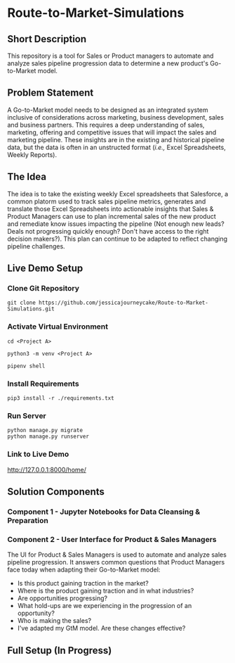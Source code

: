 # Route-to-Market-Simulations

## Short Description
This repository is a tool for Sales or Product managers to automate and analyze sales pipeline progression data to determine a new product's Go-to-Market model. 

## Problem Statement
A Go-to-Market model needs to be designed as an integrated system inclusive of considerations across marketing, business development, sales and business partners.  This requires a deep understanding of sales, marketing, offering and competitive issues that will impact the sales and marketing pipeline.  These insights are in the existing and historical pipeline data, but the data is often in an unstructed format (*i.e.,* Excel Spreadsheets, Weekly Reports).


## The Idea
The idea is to take the existing weekly Excel spreadsheets that Salesforce, a common platorm used to track sales pipeline metrics, generates and translate those Excel Spreadsheets into actionable insights that Sales & Product Managers can use to plan incremental sales of the new product and remediate know issues impacting the pipeline (Not enough new leads? Deals not progressing quickly enough? Don't have access to the right decision makers?). This plan can continue to be adapted to reflect changing pipeline challenges. 


## Live Demo Setup
### Clone Git Repository
```Shell
git clone https://github.com/jessicajourneycake/Route-to-Market-Simulations.git
```
### Activate Virtual Environment
```Shell
cd <Project A>

python3 -m venv <Project A>

pipenv shell
```
### Install Requirements
```Shell
pip3 install -r ./requirements.txt
```

### Run Server
```Shell
python manage.py migrate
python manage.py runserver
```

### Link to Live Demo
http://127.0.0.1:8000/home/


## Solution Components

### Component 1 - Jupyter Notebooks for Data Cleansing & Preparation 




### Component 2 - User Interface for Product & Sales Managers 
The UI for Product & Sales Managers is used to automate and analyze sales pipeline progression. It answers common questions that Product Managers face today when adapting their Go-to-Market model:
- Is this product gaining traction in the market?
- Where is the product gaining traction and in what industries?
- Are opportunities progressing?
- What hold-ups are we experiencing in the progression of an opportunity?
- Who is making the sales? 
- I've adapted my GtM model. Are these changes effective?

## Full Setup (In Progress) 

